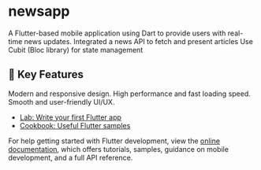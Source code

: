 # newsapp

A Flutter-based mobile application using Dart to provide users with
real-time news updates. Integrated a news API to fetch and present
articles Use Cubit (Bloc library) for state management

## 🚀 Key Features
Modern and responsive design.
High performance and fast loading speed.
Smooth and user-friendly UI/UX.



- [Lab: Write your first Flutter app](https://docs.flutter.dev/get-started/codelab)
- [Cookbook: Useful Flutter samples](https://docs.flutter.dev/cookbook)

For help getting started with Flutter development, view the
[online documentation](https://docs.flutter.dev/), which offers tutorials,
samples, guidance on mobile development, and a full API reference.
